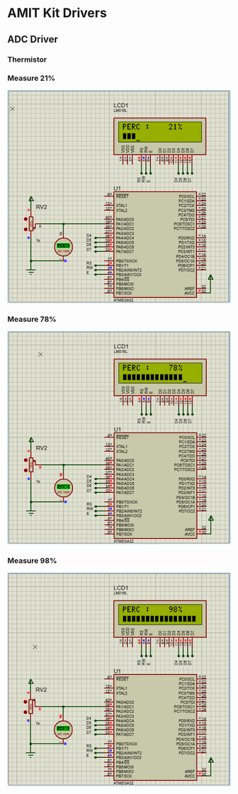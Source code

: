 # AMIT Kit Drivers
## ADC Driver
### Thermistor

### Measure 21% 
[![image](https://github.com/AyaaSayed/Master-Embedded-System-Online-Diploma/blob/master/Term%202/Unit%209%20(MCU%20Timers%20and%20ADC)/Thermistor/Thermistor21%25.PNG)](https://drive.google.com/drive/folders/1ETt2T3az0x2LtoSu9mg0Iz4y_bdE8HoB)

### Measure 78% 
[![image](https://github.com/AyaaSayed/Master-Embedded-System-Online-Diploma/blob/master/Term%202/Unit%209%20(MCU%20Timers%20and%20ADC)/Thermistor/Thermistor78%25.PNG)](https://drive.google.com/drive/folders/1ETt2T3az0x2LtoSu9mg0Iz4y_bdE8HoB)

### Measure 98% 
[![image](https://github.com/AyaaSayed/Master-Embedded-System-Online-Diploma/blob/master/Term%202/Unit%209%20(MCU%20Timers%20and%20ADC)/Thermistor/Thermistor98%25.PNG)](https://drive.google.com/drive/folders/1ETt2T3az0x2LtoSu9mg0Iz4y_bdE8HoB)
